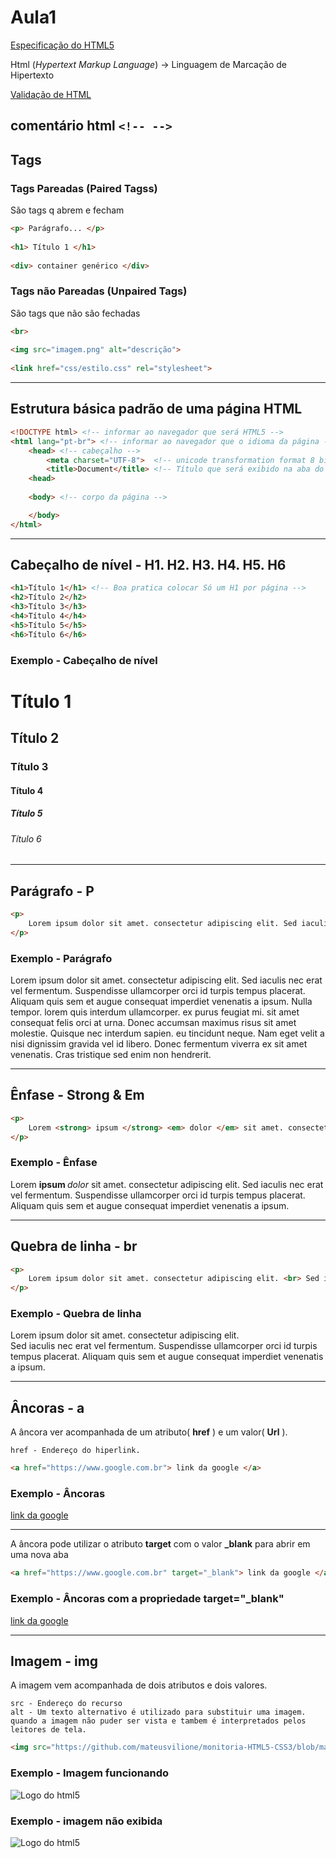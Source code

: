 # Aula1

[Especificação do HTML5](https://www.w3.org/TR/html52/)

Html (*Hypertext Markup Language*) → Linguagem de Marcação de Hipertexto

[Validação de HTML](https://validator.w3.org)

comentário html
```<!-- -->```
---

## Tags

### Tags Pareadas (Paired Tagss)
São tags q abrem e fecham
```html
<p> Parágrafo... </p>
    
<h1> Título 1 </h1>
    
<div> container genérico </div>
```

### Tags não Pareadas (Unpaired Tags)
São tags que não são fechadas
```html
<br>
    
<img src="imagem.png" alt="descrição">
    
<link href="css/estilo.css" rel="stylesheet">
```

---

## Estrutura básica padrão de uma página HTML
```html
<!DOCTYPE html> <!-- informar ao navegador que será HTML5 -->
<html lang="pt-br"> <!-- informar ao navegador que o idioma da página -->
    <head> <!-- cabeçalho -->
        <meta charset="UTF-8">  <!-- unicode transformation format 8 bit -->
        <title>Document</title> <!-- Título que será exibido na aba do navegador -->
    <head>
    
    <body> <!-- corpo da página -->

    </body>
</html>
```

---

## Cabeçalho de nível - H1. H2. H3. H4. H5. H6
```html
<h1>Título 1</h1> <!-- Boa pratica colocar Só um H1 por página -->
<h2>Título 2</h2>
<h3>Título 3</h3>
<h4>Título 4</h4>
<h5>Título 5</h5>
<h6>Título 6</h6>
```
### Exemplo - Cabeçalho de nível
<div>
    <h1>Título 1</h1>
    <h2>Título 2</h2>
    <h3>Título 3</h3>
    <h4>Título 4</h4>
    <h5>Título 5</h5>
    <h6>Título 6</h6>
</div>

---

## Parágrafo - P
```html
<p>
    Lorem ipsum dolor sit amet. consectetur adipiscing elit. Sed iaculis nec erat vel fermentum. Suspendisse ullamcorper orci id turpis tempus placerat. Aliquam quis sem et augue consequat imperdiet venenatis a ipsum. Nulla tempor. lorem quis interdum ullamcorper. ex purus feugiat mi. sit amet consequat felis orci at urna. Donec accumsan maximus risus sit amet molestie. Quisque nec interdum sapien. eu tincidunt neque. Nam eget velit a nisi dignissim gravida vel id libero. Donec fermentum viverra ex sit amet venenatis. Cras tristique sed enim non hendrerit.
</p>
```
### Exemplo - Parágrafo
<div>
    <p>
        Lorem ipsum dolor sit amet. consectetur adipiscing elit. Sed iaculis nec erat vel fermentum. Suspendisse ullamcorper orci id turpis tempus placerat. Aliquam quis sem et augue consequat imperdiet venenatis a ipsum. Nulla tempor. lorem quis interdum ullamcorper. ex purus feugiat mi. sit amet consequat felis orci at urna. Donec accumsan maximus risus sit amet molestie. Quisque nec interdum sapien. eu tincidunt neque. Nam eget velit a nisi dignissim gravida vel id libero. Donec fermentum viverra ex sit amet venenatis. Cras tristique sed enim non hendrerit.
    </p>
</div>

---

## Ênfase - Strong & Em
```html
<p>
    Lorem <strong> ipsum </strong> <em> dolor </em> sit amet. consectetur adipiscing elit. Sed iaculis nec erat vel fermentum. Suspendisse ullamcorper orci id turpis tempus placerat. Aliquam quis sem et augue consequat imperdiet venenatis a ipsum. 
</p>
```

### Exemplo - Ênfase
<div>
    <p>
        Lorem <strong> ipsum </strong> <em> dolor </em> sit amet. consectetur adipiscing elit. Sed iaculis nec erat vel fermentum. Suspendisse ullamcorper orci id turpis tempus placerat. Aliquam quis sem et augue consequat imperdiet venenatis a ipsum. 
    </p>
</div>

---

## Quebra de linha - br
```html
<p>
    Lorem ipsum dolor sit amet. consectetur adipiscing elit. <br> Sed iaculis nec erat vel fermentum. Suspendisse ullamcorper orci id turpis tempus placerat. Aliquam quis sem et augue consequat imperdiet venenatis a ipsum. 
</p>
```

### Exemplo - Quebra de linha
<div>
    <p>
        Lorem ipsum dolor sit amet. consectetur adipiscing elit. <br> Sed iaculis nec erat vel fermentum. Suspendisse ullamcorper orci id turpis tempus placerat. Aliquam quis sem et augue consequat imperdiet venenatis a ipsum. 
    </p>
</div>

---

## Âncoras - a
    
A âncora ver acompanhada de um atributo( **href** ) e um valor( **Url** ).

    href - Endereço do hiperlink.

```html
<a href="https://www.google.com.br"> link da google </a>
```

### Exemplo - Âncoras
<div>
    <a href="https://www.google.com.br"> link da google </a>
</div>

---

A âncora pode utilizar o atributo **target** com o valor **_blank** para abrir em uma nova aba
```html
<a href="https://www.google.com.br" target="_blank"> link da google </a>
```

### Exemplo - Âncoras com a propriedade target="_blank"
<div>
    <a href="https://www.google.com.br" target="_blank"> link da google </a>
</div>

---

## Imagem - img

A imagem vem acompanhada de dois atributos e dois valores.

    src - Endereço do recurso
    alt - Um texto alternativo é utilizado para substituir uma imagem. quando a imagem não puder ser vista e tambem é interpretados pelos leitores de tela.

```html
<img src="https://github.com/mateusvilione/monitoria-HTML5-CSS3/blob/master/Monitoria/1%C2%B0%20Ciclo/Aula1/img/HTML_Logo.png" alt="Logo do html5">
```

### Exemplo - Imagem funcionando 
<div>
    <img src="https://github.com/mateusvilione/monitoria-HTML5-CSS3/blob/master/Monitoria/1%C2%B0%20Ciclo/Aula1/img/HTML_Logo.png" alt="Logo do html5">
</div>

### Exemplo - imagem não exibida
<div>
    <img src="https://github.com/mateusvilione/monitoria-HTML5-CSS3/blob/master/Monitoria/1%C2%B0%20Ciclo/Aula1/img/HTML.png" alt="Logo do html5">
</div>